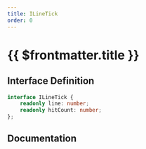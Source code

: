 ```yaml
---
title: ILineTick
order: 0
---
```


# {{ $frontmatter.title }}

## Interface Definition

```ts
interface ILineTick {
    readonly line: number;
    readonly hitCount: number;
};
```

## Documentation

<!--@include: ./parts/iLineTick.md-->

